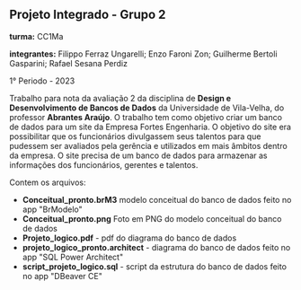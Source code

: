 ## Projeto Integrado - Grupo 2
**turma:** CC1Ma

**integrantes:** Filippo Ferraz Ungarelli; Enzo Faroni Zon; Guilherme Bertoli Gasparini; Rafael Sesana Perdiz

1° Periodo - 2023

Trabalho para nota da avaliação 2 da disciplina de **Design e Desenvolvimento de Bancos de Dados** da Universidade de Vila-Velha, do professor **Abrantes Araújo**.
O trabalho tem como objetivo criar um banco de dados para um site da Empresa Fortes Engenharia. O objetivo do site era possibilitar que os funcionários 
divulgassem seus talentos para que pudessem ser avaliados pela gerência e utilizados em mais âmbitos dentro da empresa.
O site precisa de um banco de dados para armazenar as informações dos funcionários, gerentes e talentos.

Contem os arquivos:

- **Conceitual_pronto.brM3** modelo conceitual do banco de dados feito no app "BrModelo"
- **Conceitual_pronto.png** Foto em PNG do modelo conceitual do banco de dados
- **Projeto_logico.pdf** - pdf do diagrama do banco de dados
- **projeto_logico_pronto.architect** - diagrama do banco de dados feito no app "SQL Power Architect"
- **script_projeto_logico.sql** - script da estrutura do banco de dados feito no app "DBeaver CE"


